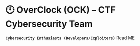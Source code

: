 # 🕛 OverClock (OCK) – CTF Cybersecurity Team
**`Cybersecurity Enthusiasts (Developers/Exploiters)`**
Read ME
